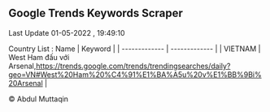 

## Google Trends Keywords Scraper 
 
Last Update 01-05-2022 , 19:49:10

Country List :
 Name  | Keyword |
| ------------- | ------------- |
| VIETNAM | West Ham đấu với Arsenal,https://trends.google.com/trends/trendingsearches/daily?geo=VN#West%20Ham%20%C4%91%E1%BA%A5u%20v%E1%BB%9Bi%20Arsenal |



© Abdul Muttaqin 
